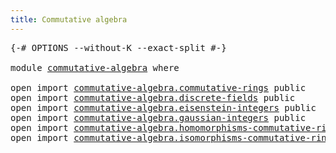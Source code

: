 ```yaml
---
title: Commutative algebra
---
```


<pre class="Agda"><a id="45" class="Symbol">{-#</a> <a id="49" class="Keyword">OPTIONS</a> <a id="57" class="Pragma">--without-K</a> <a id="69" class="Pragma">--exact-split</a> <a id="83" class="Symbol">#-}</a>

<a id="88" class="Keyword">module</a> <a id="95" href="commutative-algebra.html" class="Module">commutative-algebra</a> <a id="115" class="Keyword">where</a>

<a id="122" class="Keyword">open</a> <a id="127" class="Keyword">import</a> <a id="134" href="commutative-algebra.commutative-rings.html" class="Module">commutative-algebra.commutative-rings</a> <a id="172" class="Keyword">public</a>
<a id="179" class="Keyword">open</a> <a id="184" class="Keyword">import</a> <a id="191" href="commutative-algebra.discrete-fields.html" class="Module">commutative-algebra.discrete-fields</a> <a id="227" class="Keyword">public</a>
<a id="234" class="Keyword">open</a> <a id="239" class="Keyword">import</a> <a id="246" href="commutative-algebra.eisenstein-integers.html" class="Module">commutative-algebra.eisenstein-integers</a> <a id="286" class="Keyword">public</a>
<a id="293" class="Keyword">open</a> <a id="298" class="Keyword">import</a> <a id="305" href="commutative-algebra.gaussian-integers.html" class="Module">commutative-algebra.gaussian-integers</a> <a id="343" class="Keyword">public</a>
<a id="350" class="Keyword">open</a> <a id="355" class="Keyword">import</a> <a id="362" href="commutative-algebra.homomorphisms-commutative-rings.html" class="Module">commutative-algebra.homomorphisms-commutative-rings</a> <a id="414" class="Keyword">public</a>
<a id="421" class="Keyword">open</a> <a id="426" class="Keyword">import</a> <a id="433" href="commutative-algebra.isomorphisms-commutative-rings.html" class="Module">commutative-algebra.isomorphisms-commutative-rings</a> <a id="484" class="Keyword">public</a>
</pre>
